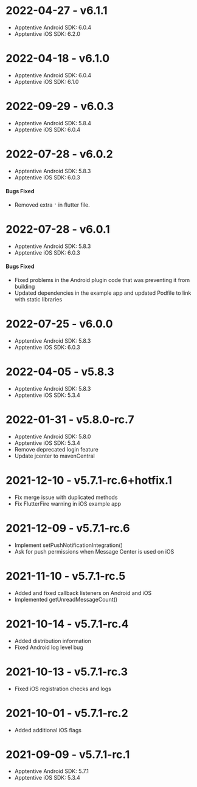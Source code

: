 # 2022-04-27 - v6.1.1

- Apptentive Android SDK: 6.0.4
- Apptentive iOS SDK: 6.2.0

# 2022-04-18 - v6.1.0

- Apptentive Android SDK: 6.0.4
- Apptentive iOS SDK: 6.1.0

# 2022-09-29 - v6.0.3

- Apptentive Android SDK: 5.8.4
- Apptentive iOS SDK: 6.0.4

# 2022-07-28 - v6.0.2

- Apptentive Android SDK: 5.8.3
- Apptentive iOS SDK: 6.0.3

#### Bugs Fixed

- Removed extra `'` in flutter file.

# 2022-07-28 - v6.0.1

- Apptentive Android SDK: 5.8.3
- Apptentive iOS SDK: 6.0.3

#### Bugs Fixed

- Fixed problems in the Android plugin code that was preventing it from building
- Updated dependencies in the example app and updated Podfile to link with static libraries

# 2022-07-25 - v6.0.0

- Apptentive Android SDK: 5.8.3
- Apptentive iOS SDK: 6.0.3

# 2022-04-05 - v5.8.3

- Apptentive Android SDK: 5.8.3
- Apptentive iOS SDK: 5.3.4

# 2022-01-31 - v5.8.0-rc.7

- Apptentive Android SDK: 5.8.0
- Apptentive iOS SDK: 5.3.4
- Remove deprecated login feature
- Update jcenter to mavenCentral

# 2021-12-10 - v5.7.1-rc.6+hotfix.1

- Fix merge issue with duplicated methods
- Fix FlutterFire warning in iOS example app

# 2021-12-09 - v5.7.1-rc.6

- Implement setPushNotificationIntegration()
- Ask for push permissions when Message Center is used on iOS

# 2021-11-10 - v5.7.1-rc.5

- Added and fixed callback listeners on Android and iOS
- Implemented getUnreadMessageCount()

# 2021-10-14 - v5.7.1-rc.4

- Added distribution information
- Fixed Android log level bug

# 2021-10-13 - v5.7.1-rc.3

- Fixed iOS registration checks and logs

# 2021-10-01 - v5.7.1-rc.2

- Added additional iOS flags

# 2021-09-09 - v5.7.1-rc.1

- Apptentive Android SDK: 5.7.1
- Apptentive iOS SDK: 5.3.4
